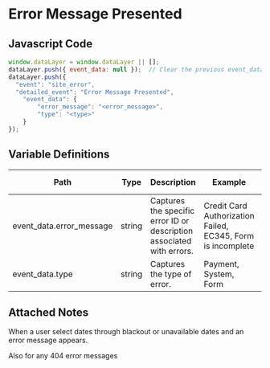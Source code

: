 # Error Message Presented

### 

## Javascript Code
```js
window.dataLayer = window.dataLayer || [];
dataLayer.push({ event_data: null });  // Clear the previous event_data object.
dataLayer.push({
  "event": "site_error",
  "detailed_event": "Error Message Presented",
    "event_data": {
        "error_message": "<error_message>",
        "type": "<type>"
    }
});
```

## Variable Definitions

|Path|Type|Description|Example|Pattern|Min Length|Max Length|Minimum|Maximum|Multiple Of|
| --- | --- | --- | --- | --- | --- | --- | --- | --- | --- |
|event_data.error_message|string|Captures the specific error ID or description associated with errors. |Credit Card Authorization Failed, EC345, Form is incomplete|||||||
|event_data.type|string|Captures the type of error.|Payment, System, Form|||||||

## Attached Notes

<p><span style="font-weight: 400;">When a user select dates through blackout or unavailable dates and an error message appears.&nbsp;</span></p>
<p><span style="font-weight: 400;">Also for any 404 error messages</span></p>
<p>&nbsp;</p>
<p>&nbsp;</p>
